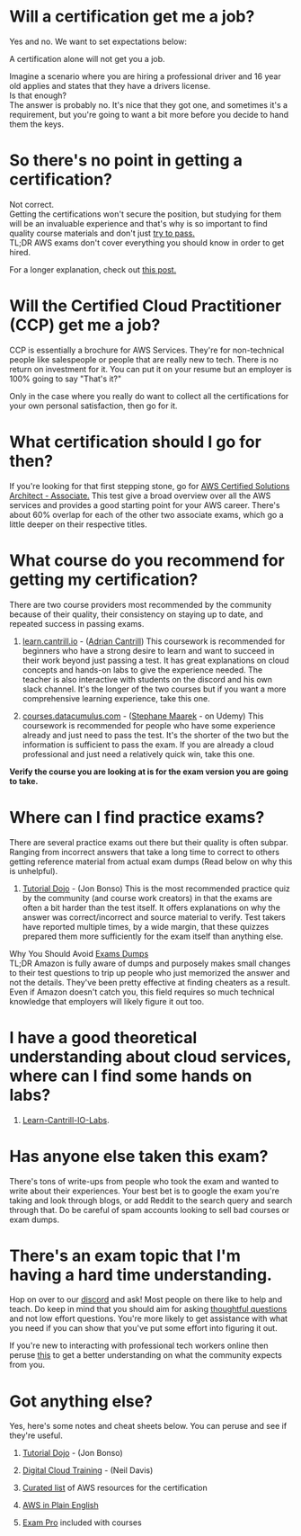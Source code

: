 # Will a certification get me a job?

Yes and no.  We want to set expectations below:

A certification alone will not get you a job.

Imagine a scenario where you are hiring a professional driver and 16 year old applies and states that they have a drivers license.<br/>
Is that enough?<br/>
The answer is probably no.  It's nice that they got one, and sometimes it's a requirement, but you're going to want a bit more before you decide to hand them the keys.

# So there's no point in getting a certification?

Not correct.<br/>
Getting the certifications won't secure the position, but studying for them will be an invaluable experience and that's why is so important to find quality course materials and don't just [try to pass.](https://www.linkedin.com/pulse/fake-certs-what-why-theyre-bad-adrian-cantrill)<br/>
TL;DR AWS exams don't cover everything you should know in order to get hired.  

For a longer explanation, check out [this post.](https://www.reddit.com/r/AmazonWebServices/comments/ga0tqc/why_an_aws_certification_will_not_get_you_an_aws/)

# Will the Certified Cloud Practitioner (CCP) get me a job?

CCP is essentially a brochure for AWS Services.  They're for non-technical people like salespeople or people that are really new to tech.  There is no return on investment for it.  You can put it on your resume but an employer is 100% going to say "That's it?"

Only in the case where you really do want to collect all the certifications for your own personal satisfaction, then go for it.

# What certification should I go for then?

If you're looking for that first stepping stone, go for [AWS Certified Solutions Architect - Associate.](https://aws.amazon.com/certification/certified-solutions-architect-associate/)  This test give a broad overview over all the AWS services and provides a good starting point for your AWS career.  There's about 60% overlap for each of the other two associate exams, which go a little deeper on their respective titles.  

# What course do you recommend for getting my certification?

There are two course providers most recommended by the community because of their quality, their consistency on staying up to date, and repeated success in passing exams.  

1. [learn.cantrill.io](https://learn.cantrill.io/) - ([Adrian Cantrill](https://www.linkedin.com/in/adriancantrill/))
    This coursework is recommended for beginners who have a strong desire to learn and want to succeed in their work beyond just passing a test.  It has great explanations on cloud concepts and hands-on labs to give the experience needed.  The teacher is also interactive with students on the discord and his own slack channel.  It's the longer of the two courses but if you want a more comprehensive learning experience, take this one.

2. [courses.datacumulus.com](https://courses.datacumulus.com/) - ([Stephane Maarek](https://www.linkedin.com/in/stephanemaarek/) - on Udemy)
    This coursework is recommended for people who have some experience already and just need to pass the test. It's the shorter of the two but the information is sufficient to pass the exam.  If you are already a cloud professional and just need a relatively quick win, take this one.  

**Verify the course you are looking at is for the exam version you are going to take.**

# Where can I find practice exams?

There are several practice exams out there but their quality is often subpar.  Ranging from incorrect answers that take a long time to correct to others getting reference material from actual exam dumps (Read below on why this is unhelpful).

1. [Tutorial Dojo](https://tutorialsdojo.com/) - (Jon Bonso)
    This is the most recommended practice quiz by the community (and course work creators) in that the exams are often a bit harder than the test itself.  It offers explanations on why the answer was correct/incorrect and source material to verify.  Test takers have reported multiple times, by a wide margin, that these quizzes prepared them more sufficiently for the exam itself than anything else.

Why You Should Avoid [Exams Dumps](https://www.reddit.com/r/AmazonWebServices/comments/gn0m97/why_you_should_avoid_aws_exam_dumps/)<br/>
TL;DR  Amazon is fully aware of dumps and purposely makes small changes to their test questions to trip up people who just memorized the answer and not the details.  They've been pretty effective at finding cheaters as a result.  Even if Amazon doesn't catch you, this field requires so much technical knowledge that employers will likely figure it out too.

# I have a good theoretical understanding about cloud services, where can I find some hands on labs?

1. [Learn-Cantrill-IO-Labs](https://github.com/acantril/learn-cantrill-io-labs).

# Has anyone else taken this exam?

There's tons of write-ups from people who took the exam and wanted to write about their experiences.  Your best bet is to google the exam you're taking and look through blogs, or add Reddit to the search query and search through that.  Do be careful of spam accounts looking to sell bad courses or exam dumps.

# There's an exam topic that I'm having a hard time understanding.

Hop on over to our [discord](https://discord.gg/aws) and ask!  Most people on there like to help and teach.
Do keep in mind that you should aim for asking [thoughtful questions](https://dontasktoask.com/) and not low effort questions.  You're more likely to get assistance with what you need if you can show that you've put some effort into figuring it out.

If you're new to interacting with professional tech workers online then peruse [this](http://www.catb.org/esr/faqs/smart-questions.html) to get a better understanding on what the community expects from you.

# Got anything else?

Yes, here's some notes and cheat sheets below.  You can peruse and see if they're useful.

1. [Tutorial Dojo](https://tutorialsdojo.com/) - (Jon Bonso) 

2. [Digital Cloud Training](https://digitalcloud.training/) - (Neil Davis)

3. [Curated list](https://gist.github.com/leonardofed/bbf6459ad154ad5215d354f3825435dc) of AWS resources for the certification 

4. [AWS in Plain English](https://expeditedsecurity.com/aws-in-plain-english/)

5. [Exam Pro](https://www.exampro.co/) included with courses

